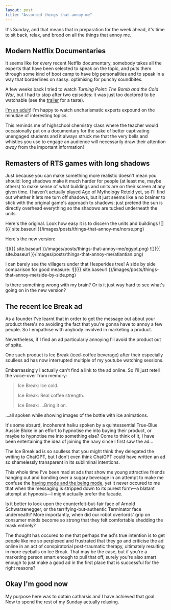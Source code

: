 ```yaml
---
layout: post
title: "Assorted things that annoy me"
---
```


It's Sunday, and that means that in preparation for the week ahead, it's time to sit back, relax, and brood on all the things that annoy me.

## Modern Netflix Documentaries

It seems like for every recent Netflix documentary, somebody takes all the experts that have been selected to speak on the topic, and puts them through some kind of boot camp to have big personalities and to speak in a way that borderlines on sassy: optimising for punchy soundbites.

A few weeks back I tried to watch _Turning Point: The Bomb and the Cold War_, but I had to stop after two episodes: it was just too doctored to be watchable (see the [trailer](https://www.youtube.com/watch?v=qHuuLo-CSRo) for a taste).

[I'm an adult](https://www.youtube.com/watch?v=gAYL5H46QnQ)! I'm happy to watch uncharismatic experts expound on the minutiae of interesting topics.

This reminds me of highschool chemistry class where the teacher would occasionally put on a documentary for the sake of better captivating unengaged students and it always struck me that the very bells and whistles you use to engage an audience will necessarily draw their attention _away_ from the important information!

## Remasters of RTS games with long shadows

Just because you can make something more realistic doesn't mean you should: long shadows make it much harder for people (at least me, maybe others) to make sense of what buildings and units are on their screen at any given time. I haven't actually played Age of Mythology Retold yet, so I'll find out whether it lets me turn off shadows, but it just seems like a no brainer to stick with the original game's approach to shadows: just pretend the sun is directly overhead everything so the shadows are tucked underneath the units.

Here's the original. Look how easy it is to discern the units and buildings
![]({{ site.baseurl }}/images/posts/things-that-annoy-me/norse.png)

Here's the new version:

![]({{ site.baseurl }}/images/posts/things-that-annoy-me/egypt.png)
![]({{ site.baseurl }}/images/posts/things-that-annoy-me/atlantian.png)

I can barely see the villagers under that Hesperides tree!
A side by side comparison for good measure:
![]({{ site.baseurl }}/images/posts/things-that-annoy-me/side-by-side.png)

Is there something wrong with my brain? Or is it just way hard to see what's going on in the new version?

## The recent Ice Break ad

As a founder I've learnt that in order to get the message out about your product there's no avoiding the fact that you're gonna have to annoy a few people. So I empathise with anybody involved in marketing a product.

Nevertheless, if I find an ad particularly annoying I'll avoid the product out of spite.

One such product is Ice Break (iced-coffee beverage) after their especially soulless ad has now interrupted multiple of my youtube watching sessions.

Embarrassingly I actually can't find a link to the ad online. So I'll just retell the voice-over from memory:
> Ice Break: Ice cold.
>
> Ice Break: Real coffee strength.
>
> Ice Break: ...Bring it on.

...all spoken while showing images of the bottle with ice animations.

It's some absurd, incoherent haiku spoken by a quintessential True-Blue Aussie Bloke in an effort to hypnotise me into buying their product, or maybe to hypnotise me into something else? Come to think of it, I have been entertaining the idea of joining the navy since I first saw the ad...

The Ice Break ad is so soulless that you might think they delegated the writing to ChatGPT, but I don't even think ChatGPT could have written an ad so shamelessly transparent in its subliminal intentions.

This whole time I've been mad at ads that show me young attractive friends hanging out and bonding over a sugary beverage in an attempt to make me confuse the [having mode and the being mode](https://youtu.be/EWumJSBqXa8?list=PLND1JCRq8Vuh3f0P5qjrSdb5eC1ZfZwWJ&t=210), yet it never occured to me that when the messaging is stripped down to its purest form—a blatant attempt at hypnosis—I might actually prefer the facade.

Is it better to look upon the counterfeit-but-fair face of Arnold Schwarzenegger, or the terrifying-but-authentic Terminator face underneath? More importantly, when did our robot overlords' grip on consumer minds become so strong that they felt comfortable shedding the mask entirely?

The thought has occured to me that perhaps the ad's true intention is to get people like me so perplexed and frustrated that they go and criticise the ad online in an act of conspiratorial post-traumatic therapy, ultimately resulting in more eyeballs on Ice Break. That may be the case, but if you're a marketing person smart enough to pull that off, surely you're also smart enough to just make a good ad in the first place that is successful for the right reasons?

## Okay I'm good now

My purpose here was to obtain catharsis and I have achieved that goal. Now to spend the rest of my Sunday actually relaxing.
